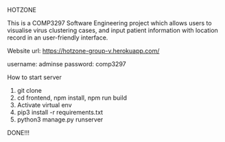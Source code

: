 HOTZONE

This is a COMP3297 Software Engineering project which allows users to visualise virus clustering cases, and input patient information with location record in an user-friendly interface.

Website url: https://hotzone-group-v.herokuapp.com/

username: adminse
password: comp3297


How to start server 

1. git clone 
2. cd frontend, npm install, npm run build
3. Activate virtual env
4. pip3 install -r requirements.txt
5. python3 manage.py runserver

DONE!!!
